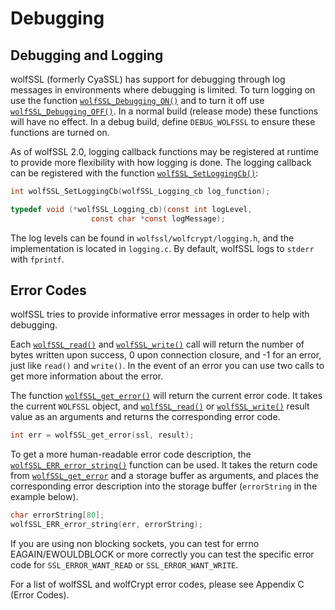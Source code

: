 # Debugging

## Debugging and Logging

wolfSSL (formerly CyaSSL) has support for debugging through log messages in environments where debugging is limited. To turn logging on use the function [`wolfSSL_Debugging_ON()`](https://www.wolfssl.com/doxygen/group__Debug.html#ga9a46a862ed6a487c5a838b1ae9f73809) and to turn it off use [`wolfSSL_Debugging_OFF()`](https://www.wolfssl.com/doxygen/group__Debug.html#ga25f58f99133b5e7961bfc0d6de089036). In a normal build (release mode) these functions will have no effect. In a debug build, define `DEBUG_WOLFSSL` to ensure these functions are turned on.

As of wolfSSL 2.0, logging callback functions may be registered at runtime to provide more flexibility with how logging is done. The logging callback can be registered with the function [`wolfSSL_SetLoggingCb()`](https://www.wolfssl.com/doxygen/group__Logging.html#gac898aab95627a55ec315536c57f75c29):

```c
int wolfSSL_SetLoggingCb(wolfSSL_Logging_cb log_function);

typedef void (*wolfSSL_Logging_cb)(const int logLevel,
                  const char *const logMessage);
```

The log levels can be found in `wolfssl/wolfcrypt/logging.h`, and the implementation is located in `logging.c`.  By default, wolfSSL logs to `stderr` with `fprintf`.

## Error Codes

wolfSSL tries to provide informative error messages in order to help with debugging.

Each [`wolfSSL_read()`](https://www.wolfssl.com/doxygen/group__IO.html#ga33732bde756a527d61a32212b4b9a017) and [`wolfSSL_write()`](https://www.wolfssl.com/doxygen/group__IO.html#ga74b924a81e9efdf66d074690e5f53ef1) call will return the number of bytes written upon success, 0 upon connection closure, and -1 for an error,  just like `read()` and `write()`.  In the event of an error you can use two calls to get more information about the error.

The function [`wolfSSL_get_error()`](https://www.wolfssl.com/doxygen/group__Debug.html#gae30b3ae133f07c6b9d2b567367489b02) will return the current error code. It takes the current `WOLFSSL` object, and [`wolfSSL_read()`](https://www.wolfssl.com/doxygen/group__IO.html#ga33732bde756a527d61a32212b4b9a017) or [`wolfSSL_write()`](https://www.wolfssl.com/doxygen/group__IO.html#ga74b924a81e9efdf66d074690e5f53ef1) result value as an arguments and returns the corresponding error code.

```c
int err = wolfSSL_get_error(ssl, result);
```

To get a more human-readable error code description, the [`wolfSSL_ERR_error_string()`](https://www.wolfssl.com/doxygen/group__Debug.html#ga3855cc561a97e6f1b7b6c92171d8078a) function can be used.  It takes the return code from [`wolfSSL_get_error`](https://www.wolfssl.com/doxygen/group__Debug.html#gae30b3ae133f07c6b9d2b567367489b02) and a storage buffer as arguments, and places the corresponding error description into the storage buffer (`errorString` in the example below).

```c
char errorString[80];
wolfSSL_ERR_error_string(err, errorString);
```

If you are using non blocking sockets, you can test for errno EAGAIN/EWOULDBLOCK or more correctly you can test the specific error code for `SSL_ERROR_WANT_READ` or `SSL_ERROR_WANT_WRITE`.

For a list of wolfSSL and wolfCrypt error codes, please see Appendix C (Error Codes).
